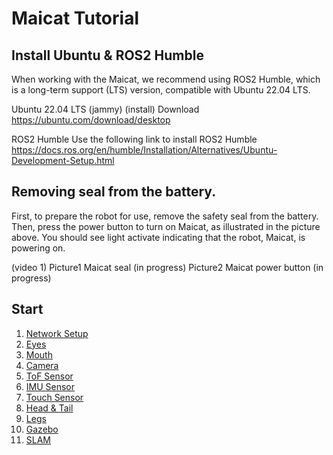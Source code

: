 # Maicat Tutorial

## Install Ubuntu & ROS2 Humble
When working with the Maicat, we recommend using ROS2 Humble, which is a long-term support (LTS) version, compatible with Ubuntu 22.04 LTS.

Ubuntu 22.04 LTS (jammy) (install)
Download https://ubuntu.com/download/desktop 

ROS2 Humble
Use the following link to install ROS2 Humble https://docs.ros.org/en/humble/Installation/Alternatives/Ubuntu-Development-Setup.html


## Removing seal from the battery.
First, to prepare the robot for use, remove the safety seal from the battery. Then, press the power button to turn on Maicat, as illustrated in the picture above. You should see light activate indicating that the robot, Maicat, is powering on.

(video 1)
Picture1 Maicat seal (in progress)
Picture2 Maicat power button (in progress)


## Start
1. [Network Setup](01_maicat_network/README.md)
2. [Eyes](02_maicat_eyes/README.md)
3. [Mouth](03_maicat_mouth/README.md)
4. [Camera](04_maicat_camera/README.md)
5. [ToF Sensor](05_maicat_tof_sensor/README.md)
6. [IMU Sensor](06_maicat_imu_sensor/README.md)
7. [Touch Sensor](07_maicat_touch_sensor/README.md)
8. [Head & Tail](08_maicat_move_head_and_tail/README.md)
9. [Legs](09_maicat_move_legs/README.md)
10. [Gazebo](10_maicat_gazebo/README.md)
11. [SLAM](11_maicat_slam/README.md)
